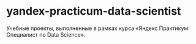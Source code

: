 # yandex-practicum-data-scientist
Учебные проекты, выполненные в рамках курса «Яндекс Практикум: Специалист по Data Science».
